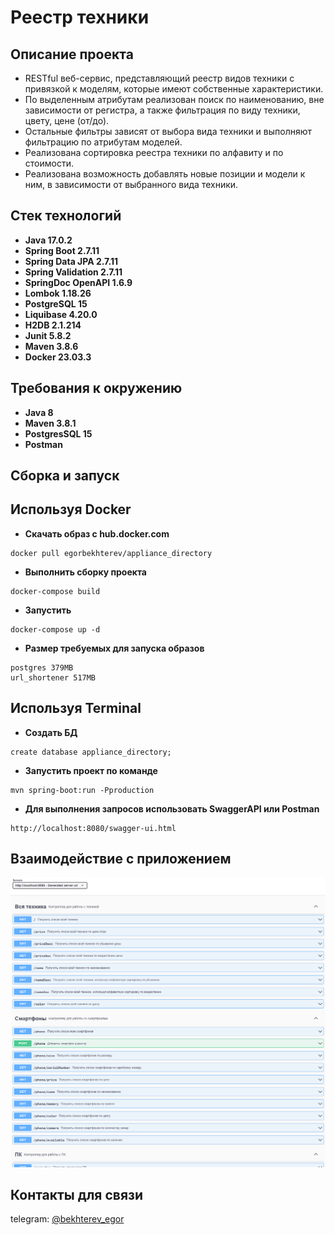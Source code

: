 # Реестр техники

## Описание проекта

* RESTful веб-сервис, представляющий реестр видов техники с привязкой к моделям, которые имеют собственные характеристики.
* По выделенным атрибутам реализован поиск по наименованию, вне зависимости от регистра, а также фильтрация по виду техники, цвету, цене (от/до).
* Остальные фильтры зависят от выбора вида техники и выполняют фильтрацию по атрибутам моделей.
* Реализована сортировка реестра техники по алфавиту и по стоимости.
* Реализована возможность добавлять новые позиции и модели к ним, в зависимости от выбранного вида техники.

## Стек технологий

- **Java 17.0.2**
- **Spring Boot 2.7.11**
- **Spring Data JPA 2.7.11**
- **Spring Validation 2.7.11**
- **SpringDoc OpenAPI 1.6.9**
- **Lombok 1.18.26**
- **PostgreSQL 15**
- **Liquibase 4.20.0**
- **H2DB 2.1.214**
- **Junit 5.8.2**
- **Maven 3.8.6**
- **Docker 23.03.3**

## Требования к окружению

- **Java 8**
- **Maven 3.8.1**
- **PostgresSQL 15**
- **Postman**

## Сборка и запуск

## Используя Docker

- **Скачать образ с hub.docker.com**
```
docker pull egorbekhterev/appliance_directory
```

- **Выполнить сборку проекта**
```
docker-compose build
```

- **Запустить**
```
docker-compose up -d
```

- **Размер требуемых для запуска образов**
```
postgres 379MB
url_shortener 517MB
```

## Используя Terminal

- **Создать БД**

``` 
create database appliance_directory;
```

- **Запустить проект по команде**

``` 
mvn spring-boot:run -Pproduction
```

- **Для выполнения запросов использовать SwaggerAPI или Postman**

``` 
http://localhost:8080/swagger-ui.html
```

## Взаимодействие с приложением

![](images/1.png)

## Контакты для связи
telegram: <a href="https://t.me/bekhterev_egor" target="blank">@bekhterev_egor</a>
